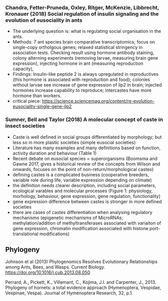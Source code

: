 ### Chandra, Fetter-Pruneda, Oxley, Ritger, McKenzie, Libbrecht, Kronauer (2018) Social regulation of insulin signaling and the evolution of eusociality in ants
- The underlying question is: what is regulating social organisation in the ants.
- Methods: 7 ant species brain comparative transcriptomics; focus on single-copy ortholgous genes; relaxed statistical stringency in association tests. Checking result using hormone antibody staining, colony alterning experiments (removing larvae, measuring brain gene expression), injecting hormone in ant (measuring reproduction capacity),
- Findings: Insulin-like peptide 2 is always upregulated in reproductives (this hormone is associated with reproduction and food); colonies without larvae see increase of gene expression of ilp2 in brain; injected hormones increase capability to reproduce; intercastes have more hormone than workers.
- critical piece: https://science.sciencemag.org/content/re-evolution-eusociality-single-gene-ilp2

### Sumner, Bell and Taylor (2018) A molecular concept of caste in insect societies
- Caste is well defined in social groups differentiated by morphology; but less so in more plastic societies (simple eusocial societies) 
- Literature has many examples and many definitions based on function, activity duration and behaviour (Table 1)
- Recent debate on eusocial species = superorganisms (Boomsma and Gawne 2017, gives a historical review of the concepts from Wilson and onwards, focuses on the point of non-return/morphological castes)
- defining castes is a complicated business (cooperative breeders, variable role during life, variable expression depending on climate)
- the definition needs clearer description, including social parameters, ecological varables and molecular processes (Figure 1: physiology, morhology, behaviour, gene expression, gene regulation, functionality)
- gene expression difference between castes is stronger in more defined societies
- there are cases of castes differentiation when analysing regulatory mechanisms (epigenetic mechanisms of MicroRNAs; methylation/addition of methyltransferases associated with variaiton of gene expression, chromatin modification associated with histone port-translational modifications)


## Phylogeny
Johnson et al (2013) Phylogenomics Resolves Evolutionary Relationships among Ants, Bees, and Wasps. Current Biology. https://doi.org/10.1016/j.cub.2013.08.050

Perrard, A., Pickett, K., Villemant, C., Kojima, J.I. and Carpenter, J., 2013. Phylogeny of hornets: a total evidence approach (Hymenoptera, Vespidae, Vespinae, Vespa). Journal of Hymenoptera Research, 32, p.1.
